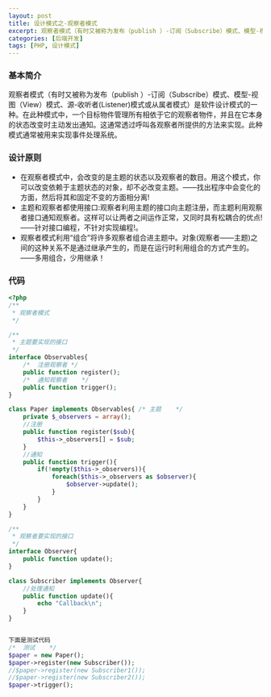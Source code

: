 ```yaml
---
layout: post
title: 设计模式之-观察者模式
excerpt: 观察者模式（有时又被称为发布（publish ）-订阅（Subscribe）模式、模型-视图（View）模式、源-收听者(Listener)模式或从属者模式）是软件设计模式的一种。
categories: [后端开发]
tags: [PHP, 设计模式]
---
```


### 基本简介

观察者模式（有时又被称为发布（publish ）-订阅（Subscribe）模式、模型-视图（View）模式、源-收听者(Listener)模式或从属者模式）是软件设计模式的一种。在此种模式中，一个目标物件管理所有相依于它的观察者物件，并且在它本身的状态改变时主动发出通知。这通常透过呼叫各观察者所提供的方法来实现。此种模式通常被用来实现事件处理系统。

### 设计原则

- 在观察者模式中，会改变的是主题的状态以及观察者的数目。用这个模式，你可以改变依赖于主题状态的对象，却不必改变主题。——找出程序中会变化的方面，然后将其和固定不变的方面相分离!
- 主题和观察者都使用接口:观察者利用主题的接口向主题注册，而主题利用观察者接口通知观察者。这样可以让两者之间运作正常，又同时具有松耦合的优点! ——针对接口编程，不针对实现编程!。
- 观察者模式利用“组合”将许多观察者组合进主题中。对象(观察者——主题)之间的这种关系不是通过继承产生的，而是在运行时利用组合的方式产生的。 ——多用组合，少用继承！

### 代码

``` php
<?php
/**
 * 观察者模式
 */

/**
 * 主题要实现的接口
 */
interface Observables{
	/*  注册观察者 */
    public function register();
	/*  通知观察者    */
	public function trigger();
}

class Paper implements Observables{ /* 主题    */
    private $_observers = array();
 	//注册
    public function register($sub){ 
        $this->_observers[] = $sub;
    }
    //通知 
    public function trigger(){ 
        if(!empty($this->_observers)){
            foreach($this->_observers as $observer){
                $observer->update();
            }
        }
    }
}

/**
 * 观察者要实现的接口
 */
interface Observer{
    public function update();
}

class Subscriber implements Observer{
	//处理通知
    public function update(){
        echo "Callback\n";
    }
}


下面是测试代码
/*  测试    */
$paper = new Paper();
$paper->register(new Subscriber());
//$paper->register(new Subscriber1());
//$paper->register(new Subscriber2());
$paper->trigger();
```

